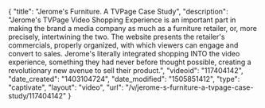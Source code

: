 {
    "title": "Jerome's Furniture. A TVPage Case Study",
    "description": "Jerome's TVPage Video Shopping Experience is an important part in making the brand a media company as much as a furniture retailer, or, more precisely, intertwining the two. The website presents the retailer's commercials, properly organized, with which viewers can engage and convert to sales. Jerome's literally integrated shopping INTO the video experience, something they had never before thought possible, creating a revolutionary new avenue to sell their product.",
    "videoid": "117404142",
    "date_created": "1403104724",
    "date_modified": "1505851412",
    "type": "captivate",
    "layout": "video",
    "url": "\/v\/jerome-s-furniture-a-tvpage-case-study\/117404142"
}